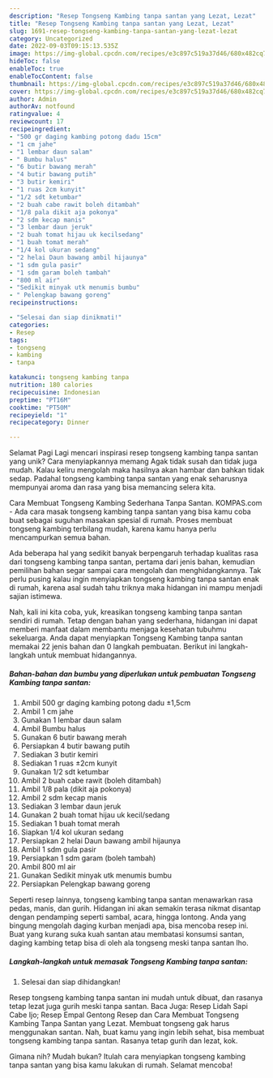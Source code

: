 ```yaml
---
description: "Resep Tongseng Kambing tanpa santan yang Lezat, Lezat"
title: "Resep Tongseng Kambing tanpa santan yang Lezat, Lezat"
slug: 1691-resep-tongseng-kambing-tanpa-santan-yang-lezat-lezat
category: Uncategorized
date: 2022-09-03T09:15:13.535Z
image: https://img-global.cpcdn.com/recipes/e3c897c519a37d46/680x482cq70/tongseng-kambing-tanpa-santan-foto-resep-utama.jpg
hideToc: false
enableToc: true
enableTocContent: false
thumbnail: https://img-global.cpcdn.com/recipes/e3c897c519a37d46/680x482cq70/tongseng-kambing-tanpa-santan-foto-resep-utama.jpg
cover: https://img-global.cpcdn.com/recipes/e3c897c519a37d46/680x482cq70/tongseng-kambing-tanpa-santan-foto-resep-utama.jpg
author: Admin
authorAv: notfound
ratingvalue: 4
reviewcount: 17
recipeingredient:
- "500 gr daging kambing potong dadu 15cm"
- "1 cm jahe"
- "1 lembar daun salam"
- " Bumbu halus"
- "6 butir bawang merah"
- "4 butir bawang putih"
- "3 butir kemiri"
- "1 ruas 2cm kunyit"
- "1/2 sdt ketumbar"
- "2 buah cabe rawit boleh ditambah"
- "1/8 pala dikit aja pokonya"
- "2 sdm kecap manis"
- "3 lembar daun jeruk"
- "2 buah tomat hijau uk kecilsedang"
- "1 buah tomat merah"
- "1/4 kol ukuran sedang"
- "2 helai Daun bawang ambil hijaunya"
- "1 sdm gula pasir"
- "1 sdm garam boleh tambah"
- "800 ml air"
- "Sedikit minyak utk menumis bumbu"
- " Pelengkap bawang goreng"
recipeinstructions:

- "Selesai dan siap dinikmati!"
categories:
- Resep
tags:
- tongseng
- kambing
- tanpa

katakunci: tongseng kambing tanpa 
nutrition: 180 calories
recipecuisine: Indonesian
preptime: "PT16M"
cooktime: "PT50M"
recipeyield: "1"
recipecategory: Dinner

---
```



Selamat Pagi Lagi mencari inspirasi resep tongseng kambing tanpa santan yang unik? Cara menyiapkannya memang Agak tidak susah dan tidak juga mudah. Kalau keliru mengolah maka hasilnya akan hambar dan bahkan tidak sedap. Padahal tongseng kambing tanpa santan yang enak seharusnya mempunyai aroma dan rasa yang bisa memancing selera kita.


Cara Membuat Tongseng Kambing Sederhana Tanpa Santan. KOMPAS.com - Ada cara masak tongseng kambing tanpa santan yang bisa kamu coba buat sebagai suguhan masakan spesial di rumah. Proses membuat tongseng kambing terbilang mudah, karena kamu hanya perlu mencampurkan semua bahan.

Ada beberapa hal yang sedikit banyak berpengaruh terhadap kualitas rasa dari tongseng kambing tanpa santan, pertama dari jenis bahan, kemudian pemilihan bahan segar sampai cara mengolah dan menghidangkannya. Tak perlu pusing kalau ingin menyiapkan tongseng kambing tanpa santan enak di rumah, karena asal sudah tahu triknya maka hidangan ini mampu menjadi sajian istimewa.


Nah, kali ini kita coba, yuk, kreasikan tongseng kambing tanpa santan sendiri di rumah. Tetap dengan bahan yang sederhana, hidangan ini dapat memberi manfaat dalam membantu menjaga kesehatan tubuhmu sekeluarga. Anda dapat menyiapkan Tongseng Kambing tanpa santan memakai 22 jenis bahan dan 0 langkah pembuatan. Berikut ini langkah-langkah untuk membuat hidangannya.

<!--inarticleads1-->

##### Bahan-bahan dan bumbu yang diperlukan untuk pembuatan Tongseng Kambing tanpa santan:

1. Ambil 500 gr daging kambing potong dadu ±1,5cm
1. Ambil 1 cm jahe
1. Gunakan 1 lembar daun salam
1. Ambil  Bumbu halus
1. Gunakan 6 butir bawang merah
1. Persiapkan 4 butir bawang putih
1. Sediakan 3 butir kemiri
1. Sediakan 1 ruas ±2cm kunyit
1. Gunakan 1/2 sdt ketumbar
1. Ambil 2 buah cabe rawit (boleh ditambah)
1. Ambil 1/8 pala (dikit aja pokonya)
1. Ambil 2 sdm kecap manis
1. Sediakan 3 lembar daun jeruk
1. Gunakan 2 buah tomat hijau uk kecil/sedang
1. Sediakan 1 buah tomat merah
1. Siapkan 1/4 kol ukuran sedang
1. Persiapkan 2 helai Daun bawang ambil hijaunya
1. Ambil 1 sdm gula pasir
1. Persiapkan 1 sdm garam (boleh tambah)
1. Ambil 800 ml air
1. Gunakan Sedikit minyak utk menumis bumbu
1. Persiapkan  Pelengkap bawang goreng


Seperti resep lainnya, tongseng kambing tanpa santan menawarkan rasa pedas, manis, dan gurih. Hidangan ini akan semakin terasa nikmat disantap dengan pendamping seperti sambal, acara, hingga lontong. Anda yang bingung mengolah daging kurban menjadi apa, bisa mencoba resep ini. Buat yang kurang suka kuah santan atau membatasi konsumsi santan, daging kambing tetap bisa di oleh ala tongseng meski tanpa santan lho. 

<!--inarticleads2-->

##### Langkah-langkah untuk memasak Tongseng Kambing tanpa santan:


1. Selesai dan siap dihidangkan!

Resep tongseng kambing tanpa santan ini mudah untuk dibuat, dan rasanya tetap lezat juga gurih meski tanpa santan. Baca Juga: Resep Lidah Sapi Cabe Ijo; Resep Empal Gentong Resep dan Cara Membuat Tongseng Kambing Tanpa Santan yang Lezat. Membuat tongseng gak harus menggunakan santan. Nah, buat kamu yang ingin lebih sehat, bisa membuat tongseng kambing tanpa santan. Rasanya tetap gurih dan lezat, kok. 

Gimana nih? Mudah bukan? Itulah cara menyiapkan tongseng kambing tanpa santan yang bisa kamu lakukan di rumah. Selamat mencoba!
